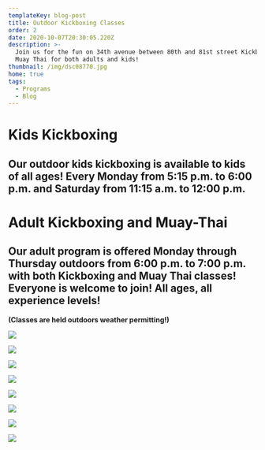 ```yaml
---
templateKey: blog-post
title: Outdoor Kickboxing Classes
order: 2
date: 2020-10-07T20:30:05.220Z
description: >-
  Join us for the fun on 34th avenue between 80th and 81st street Kickboxing and
  Muay Thai for both adults and kids! 
thumbnail: /img/dsc08770.jpg
home: true
tags:
  - Programs
  - Blog
---
```

# Kids Kickboxing

## Our outdoor kids kickboxing is available to kids of all ages! Every Monday from 5:15 p.m. to 6:00 p.m. and Saturday from 11:15 a.m. to 12:00 p.m.

# Adult Kickboxing and Muay-Thai

## Our adult program is offered Monday through Thursday outdoors from 6:00 p.m. to 7:00 p.m. with both Kickboxing and Muay Thai classes! Everyone is welcome to join! All ages, all experience levels!

**(Classes are held outdoors weather permitting!)** 

![](/img/dsc08151.jpg)

![](/img/img_5802.jpg)

![](/img/dsc08761.jpg)

![](/img/img_5804.jpg)

![](/img/dsc08199.jpg)

![](/img/dsc08676.jpg)

![](/img/dsc08591.jpg)

![](/img/dsc08488.jpg)
